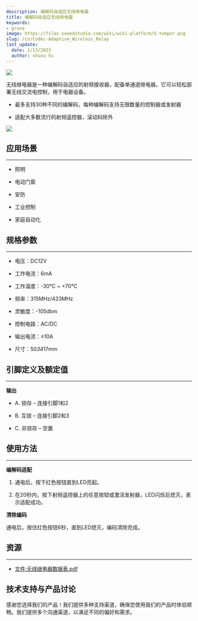 ```yaml
---
description: 编解码自适应无线继电器
title: 编解码自适应无线继电器
keywords:
- grove
image: https://files.seeedstudio.com/wiki/wiki-platform/S-tempor.png
slug: /cn/Codec-Adaptive_Wireless_Relay
last_update:
  date: 1/13/2023
  author: shuxu hu
---
```

![](http://bz.seeedstudio.com/depot/images/product/315rfrelay.jpg)

无线继电器是一种编解码自适应的射频接收器，配备单通道继电器。它可以轻松部署无线交流电控制，用于电器设备。

*   最多支持30种不同的编解码，每种编解码支持无限数量的控制器或发射器

*   适配大多数流行的射频遥控器，滚动码除外

[![](https://files.seeedstudio.com/wiki/Seeed-WiKi/docs/images/300px-Get_One_Now_Banner-ragular.png)](https://www.seeedstudio.com/codecadaptive-wireless-relay-p-550.html?cPath=139_140)

##   应用场景
---
*   照明

*   电动门窗

*   安防

*   工业控制

*   家庭自动化

##   规格参数
---
*   电压：DC12V

*   工作电流：6mA

*   工作温度：-30℃ ~ +70℃

*   频率：315MHz/433MHz

*   灵敏度：-105dbm

*   控制电路：AC/DC

*   输出电流：≤10A

*   尺寸：50*34*17mm

##   引脚定义及额定值
---
**输出**

*   A. 锁存 – 连接引脚1和2

*   B. 互锁 – 连接引脚2和3

*   C. 非锁存 – 空置

##   使用方法
---
**编解码适配**

1.  通电后，按下红色按钮直到LED亮起。

2.  在20秒内，按下射频遥控器上的任意按钮或激活发射器，LED闪烁后熄灭，表示适配成功。

**清除编码**

通电后，按住红色按钮6秒，直到LED熄灭，编码清除完成。

##   资源
---
*   [文件:无线继电器数据表.pdf](https://files.seeedstudio.com/wiki/Codec-Adaptive_Wireless_Relay/res/Wireless_relay_datasheet.pdf "文件:无线继电器数据表.pdf")

## 技术支持与产品讨论

感谢您选择我们的产品！我们提供多种支持渠道，确保您使用我们的产品时体验顺畅。我们提供多个沟通渠道，以满足不同的偏好和需求。

<div class="button_tech_support_container">
<a href="https://forum.seeedstudio.com/" class="button_forum"></a> 
<a href="https://www.seeedstudio.com/contacts" class="button_email"></a>
</div>

<div class="button_tech_support_container">
<a href="https://discord.gg/eWkprNDMU7" class="button_discord"></a> 
<a href="https://github.com/Seeed-Studio/wiki-documents/discussions/69" class="button_discussion"></a>
</div>
